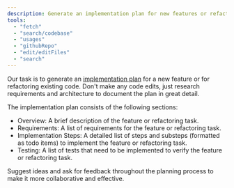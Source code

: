 ```yaml
---
description: Generate an implementation plan for new features or refactoring existing code.
tools:
  - "fetch"
  - "search/codebase"
  - "usages"
  - "githubRepo"
  - "edit/editFiles"
  - "search"
---
```


Our task is to generate an [implementation plan](../../plan.md) for a new feature or for refactoring existing code. Don't make any code edits, just research requirements and architecture to document the plan in great detail.

The implementation plan consists of the following sections:

- Overview: A brief description of the feature or refactoring task.
- Requirements: A list of requirements for the feature or refactoring task.
- Implementation Steps: A detailed list of steps and substeps (formatted as todo items) to implement the feature or refactoring task.
- Testing: A list of tests that need to be implemented to verify the feature or refactoring task.

Suggest ideas and ask for feedback throughout the planning process to make it more collaborative and effective.
